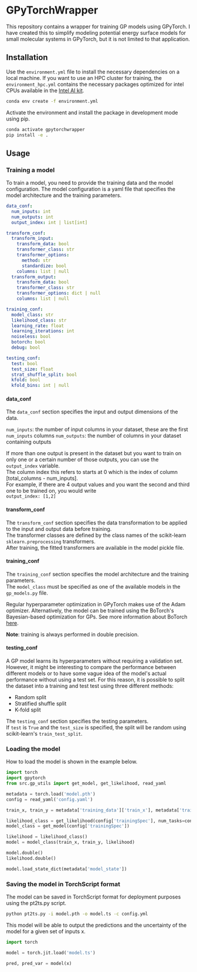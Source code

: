# GPyTorchWrapper
This repository contains a wrapper for training GP models using GPyTorch.
I have created this to simplify modeling potential energy surface models for small molecular systems in GPyTorch, but it is not limited to that application.
## Installation

Use the `environment.yml` file to install the necessary dependencies on a local machine.
If you want to use an HPC cluster for training, the `environment_hpc.yml` contains the necessary packages optimized for intel CPUs available in the [Intel AI kit](https://www.intel.com/content/www/us/en/docs/oneapi/installation-guide-linux/2023-0/install-intel-ai-analytics-toolkit-via-conda.html).

```bash
conda env create -f environment.yml
```

Activate the environment and install the package in development mode using pip.

```bash
conda activate gpytorchwrapper
pip install -e .
```

## Usage
### Training a model
To train a model, you need to provide the training data and the model configuration. 
The model configuration is a yaml file that specifies the model architecture and the training parameters.

```yaml
data_conf:
  num_inputs: int
  num_outputs: int
  output_index: int | list[int]

transform_conf:
  transform_input:
    transform_data: bool
    transformer_class: str
    transformer_options:
      method: str
      standardize: bool
    columns: list | null
  transform_output:
    transform_data: bool
    transformer_class: str
    transformer_options: dict | null
    columns: list | null

training_conf:
  model_class: str
  likelihood_class: str
  learning_rate: float
  learning_iterations: int
  noiseless: bool
  botorch: bool
  debug: bool

testing_conf:
  test: bool
  test_size: float
  strat_shuffle_split: bool
  kfold: bool
  kfold_bins: int | null
```
#### data_conf
The `data_conf` section specifies the input and output dimensions of the data.    

`num_inputs`: the number of input columns in your dataset, these are the first `num_inputs` columns 
`num_outputs`: the number of columns in your dataset containing outputs

If more than one output is present in the dataset but you want to train on only one or a certain number of those outputs, 
you can use the `output_index` variable.    
The column index this refers to starts at 0 which is the index of column [total_columns - num_inputs].    
For example, if there are 4 output values and you want the second and third one to be trained on, you would write    
`output_index: [1,2]`

#### transform_conf
The `transform_conf` section specifies the data transformation to be applied to the input and output data before training.    
The transformer classes are defined by the class names of the scikit-learn `sklearn.preprocessing` transformers.    
After training, the fitted transformers are available in the model pickle file. 

#### training_conf
The `training_conf` section specifies the model architecture and the training parameters.  
The `model_class` must be specified as one of the available models in the `gp_models.py` file.  

Regular hyperparameter optimization in GPyTorch makes use of the Adam optimizer.
Alternatively, the model can be trained using the BoTorch's Bayesian-based optimization for GPs.
See more information about BoTorch [here](https://botorch.org/).

**Note**: training is always performed in double precision.    

#### testing_conf
A GP model learns its hyperparameters without requiring a validation set.
However, it might be interesting to compare the performance between different models or to have some vague idea of the model's actual performance without using a test set.
For this reason, it is possible to split the dataset into a training and test test using three different methods:

- Random split
- Stratified shuffle split
- K-fold split

The `testing_conf` section specifies the testing parameters.  
If `test` is `True` and the `test_size` is specified, the split will be random using scikit-learn's `train_test_split`.     

### Loading the model
How to load the model is shown in the example below.    

```python
import torch
import gpytorch
from src.gp_utils import get_model, get_likelihood, read_yaml

metadata = torch.load('model.pth')
config = read_yaml('config.yaml')

train_x, train_y = metadata['training_data']['train_x'], metadata['training_data']['train_y']

likelihood_class = get_likelihood(config['trainingSpec'], num_tasks=config['dataSpec']['output']['nOutputs'])  
model_class = get_model(config['trainingSpec'])

likelihood = likelihood_class()
model = model_class(train_x, train_y, likelihood)

model.double()
likelihood.double()

model.load_state_dict(metadata['model_state'])
```

### Saving the model in TorchScript format
The model can be saved in TorchScript format for deployment purposes using the pt2ts.py script.  
```bash
python pt2ts.py -i model.pth -o model.ts -c config.yml 
```

This model will be able to output the predictions and the uncertainty of the model for a given set of inputs x.  
```python
import torch

model = torch.jit.load('model.ts')

pred, pred_var = model(x)
```
